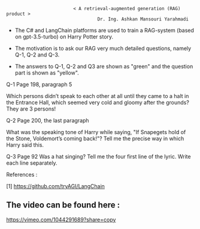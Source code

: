                                
                             < A retrieval-augmented generation (RAG) product >
                                      Dr. Ing. Ashkan Mansouri Yarahmadi

- The C# and LangChain platforms are used to train a RAG-system (based on gpt-3.5-turbo) on Harry Potter story.

- The motivation is to ask our RAG very much detailed questions, namely Q-1, Q-2 and Q-3. 

- The answers to Q-1, Q-2 and Q3 are shown as "green" and the question part is shown as "yellow".  


Q-1
Page 198, paragraph 5
 
Which persons didn’t speak to each other at all until
they came to a halt in the Entrance Hall, which seemed very cold
and gloomy after the grounds? They are 3 persons!


Q-2
Page 200, the last paragraph

What was the speaking tone of Harry 
while saying, "If Snapegets hold of the Stone, Voldemort’s 
coming back!"? Tell me the precise way in which Harry said this.


Q-3
Page 92
Was a hat singing? Tell me the four first line of the 
lyric. Write each line separately.


References : 

[1] https://github.com/tryAGI/LangChain 


## The video can be found here :
https://vimeo.com/1044291689?share=copy
